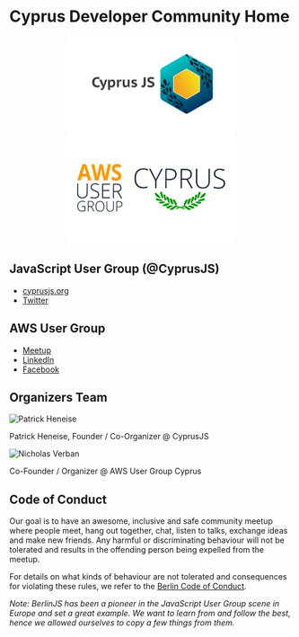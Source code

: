 # Cyprus Developer Community Home

<p align="center">
  <a href="https://cdc.cy/cyprusjs" target="_blank"><img src="https://raw.githubusercontent.com/cyprus-developer-community/home/main/assets/cyprusjs.jpeg" width="300" height="168" /></a>
  <a href="https://cdc.cy/awsusergroup" target="_blank"><img src="https://raw.githubusercontent.com/cyprus-developer-community/home/main/assets/aws-user-group-cyprus.jpg" width="300" height="198" /></a>
</p>

## JavaScript User Group (@CyprusJS)

- [cyprusjs.org](https://cyprusjs.org)
- [Twitter](https://twitter.com/cyprusjs)

## AWS User Group

- [Meetup](https://www.meetup.com/aws-users-cyprus/)
- [LinkedIn](https://www.linkedin.com/groups/8915327/)
- [Facebook](https://www.facebook.com/groups/1064046920727809)

## Organizers Team

<p align="center">
  <div><img src="https://avatars.githubusercontent.com/patrickheneise?s=150" alt="Patrick Heneise"" width="150" height="150" /><p>Patrick Heneise, Founder / Co-Organizer @ CyprusJS</p></div>
  <div><img src="https://avatars.githubusercontent.com/NVerban?s=150" alt="Nicholas Verban"" width="150" height="150" /><p>Co-Founder / Organizer @ AWS User Group Cyprus</p></div>
</p>

## Code of Conduct

Our goal is to have an awesome, inclusive and safe community meetup where people
meet, hang out together, chat, listen to talks, exchange ideas and make new
friends. Any harmful or discriminating behaviour will not be tolerated and
results in the offending person being expelled from the meetup.

For details on what kinds of behaviour are not tolerated and consequences for
violating these rules, we refer to the
[Berlin Code of Conduct](https://rubyberlin.github.io/code-of-conduct).

_Note: BerlinJS has been a pioneer in the JavaScript User Group scene in Europe
and set a great example. We want to learn from and follow the best, hence we
allowed ourselves to copy a few things from them._
